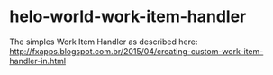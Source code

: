 # helo-world-work-item-handler
The simples Work Item Handler as described here: http://fxapps.blogspot.com.br/2015/04/creating-custom-work-item-handler-in.html
